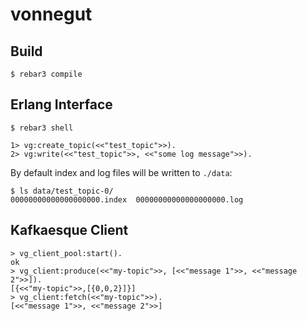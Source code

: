 vonnegut
=====


Build
-----

```
$ rebar3 compile
```

Erlang Interface
---

```
$ rebar3 shell

1> vg:create_topic(<<"test_topic">>).
2> vg:write(<<"test_topic">>, <<"some log message">>).
```

By default index and log files will be written to `./data`:

```
$ ls data/test_topic-0/
00000000000000000000.index  00000000000000000000.log
```

Kafkaesque Client
---

```
> vg_client_pool:start().
ok
> vg_client:produce(<<"my-topic">>, [<<"message 1">>, <<"message 2">>]).
[{<<"my-topic">>,[{0,0,2}]}]
> vg_client:fetch(<<"my-topic">>).
[<<"message 1">>, <<"message 2">>]
```

